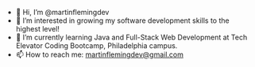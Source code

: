 - 👋 Hi, I’m @martinflemingdev
- 👀 I’m interested in growing my software development skills to the highest level!
- 🌱 I’m currently learning Java and Full-Stack Web Development at Tech Elevator Coding Bootcamp, Philadelphia campus.
- 📫 How to reach me: martinflemingdev@gmail.com
<!---
martinflemingdev/martinflemingdev is a ✨ special ✨ repository because its `README.md` (this file) appears on your GitHub profile.
You can click the Preview link to take a look at your changes.
--->

